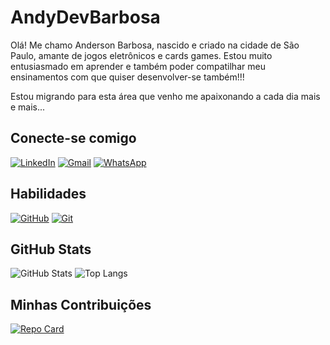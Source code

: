 # AndyDevBarbosa
Olá! Me chamo Anderson Barbosa, nascido e criado na cidade de São Paulo, amante de jogos eletrônicos e cards games. Estou muito entusiasmado em aprender e também poder compatilhar meu ensinamentos com que quiser desenvolver-se também!!!

Estou migrando para esta área que venho me apaixonando a cada dia mais e mais... 

## Conecte-se comigo
[![LinkedIn](https://img.shields.io/badge/LinkedIn-0077B5?style=for-the-badge&logo=linkedin&logoColor=white)](https://www.linkedin.com/in/anderson-barbosa-almeida-450198167/)
[![Gmail](https://img.shields.io/badge/Gmail-333333?style=for-the-badge&logo=gmail&logoColor=red)](mailto:andbaralmeida@gmail.com)
[![WhatsApp](https://img.shields.io/badge/WhatsApp-25D366?style=for-the-badge&logo=whatsapp&logoColor=white)](https://wa.me/5511976851102)

## Habilidades
[![GitHub](https://img.shields.io/badge/GitHub-100000?style=for-the-badge&logo=github&logoColor=white)](https://github.com/andydevbarbosa)
[![Git](https://img.shields.io/badge/GIT-E44C30?style=for-the-badge&logo=git&logoColor=white)](https://git-scm.com/doc)

## GitHub Stats
![GitHub Stats](https://github-readme-stats.vercel.app/api?username=andydevbarbosa&theme=transparent&bg_color=000&border_color=30A3DC&show_icons=true&icon_color=30A3DC&title_color=E94D5F&text_color=FFF)
![Top Langs](https://github-readme-stats-git-masterrstaa-rickstaa.vercel.app/api/top-langs/?username=andydevbarbosa&layout=compact&bg_color=000&border_color=30A3DC&title_color=E94D5F&text_color=FFF)

## Minhas Contribuições
[![Repo Card](https://github-readme-stats.vercel.app/api/pin/?username=andydevbarbosa&repo=dio-lab-open-source&bg_color=000&border_color=30A3DC&show_icons=true&icon_color=30A3DC&title_color=E94D5F&text_color=FFF)](https://github.com/andydevbarbosa/dio-lab-open-source)

